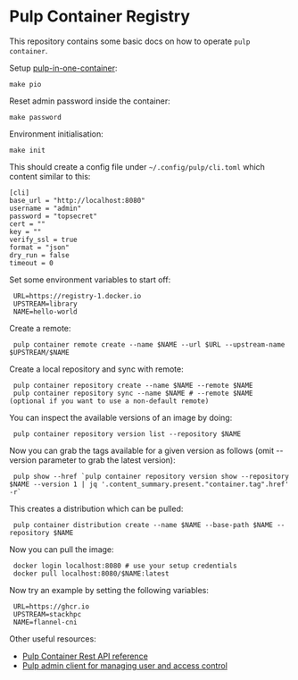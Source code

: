 # Pulp Container Registry

This repository contains some basic docs on how to operate `pulp container`.

Setup [pulp-in-one-container](https://pulpproject.org/pulp-in-one-container/):

    make pio

Reset admin password inside the container:

    make password

Environment initialisation:

    make init

This should create a config file under `~/.config/pulp/cli.toml` which content similar to this:

    [cli]
    base_url = "http://localhost:8080"
    username = "admin"
    password = "topsecret"
    cert = ""
    key = ""
    verify_ssl = true
    format = "json"
    dry_run = false
    timeout = 0

Set some environment variables to start off:

     URL=https://registry-1.docker.io
     UPSTREAM=library
     NAME=hello-world

Create a remote:

     pulp container remote create --name $NAME --url $URL --upstream-name $UPSTREAM/$NAME

Create a local repository and sync with remote:

     pulp container repository create --name $NAME --remote $NAME
     pulp container repository sync --name $NAME # --remote $NAME (optional if you want to use a non-default remote)

You can inspect the available versions of an image by doing:

     pulp container repository version list --repository $NAME

Now you can grab the tags available for a given version as follows (omit --version parameter to grab the latest version):

     pulp show --href `pulp container repository version show --repository $NAME --version 1 | jq '.content_summary.present."container.tag".href' -r`

This creates a distribution which can be pulled:

     pulp container distribution create --name $NAME --base-path $NAME --repository $NAME

Now you can pull the image:

     docker login localhost:8080 # use your setup credentials
     docker pull localhost:8080/$NAME:latest

Now try an example by setting the following variables:

     URL=https://ghcr.io
     UPSTREAM=stackhpc
     NAME=flannel-cni

Other useful resources:
- [Pulp Container Rest API reference](https://docs.pulpproject.org/pulp_container/restapi.html)
- [Pulp admin client for managing user and access control](https://docs.pulpproject.org/en/2.21/user-guide/admin-client/index.html)
